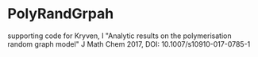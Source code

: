 # PolyRandGrpah
supporting code for Kryven, I "Analytic results on the polymerisation random graph model" J Math Chem 2017, DOI: 10.1007/s10910-017-0785-1
